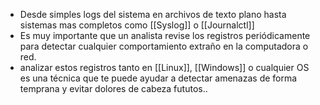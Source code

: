 - Desde simples logs del sistema en archivos de texto plano hasta sistemas mas completos como [[Syslog]] o [[Journalctl]]
- Es muy importante que un analista revise los registros periódicamente para detectar cualquier comportamiento extraño en la computadora o red.
- analizar estos registros tanto en [[Linux]], [[Windows]] o cualquier OS es una técnica que te puede ayudar a detectar amenazas de forma temprana y evitar dolores de cabeza fututos..